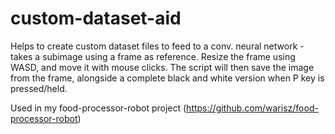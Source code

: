 # custom-dataset-aid

Helps to create custom dataset files to feed to a conv. neural network - takes a subimage using a frame as reference. Resize the frame using WASD, and move it with mouse clicks. The script will then save the image from the frame, alongside a complete black and white version when P key is pressed/held.

Used in my food-processor-robot project (https://github.com/warisz/food-processor-robot)
